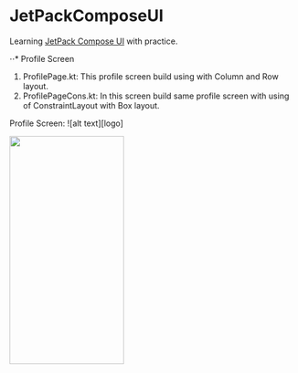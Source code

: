 # JetPackComposeUI
Learning [JetPack Compose UI](https://developer.android.com/jetpack/compose/tutorial) with practice.

⋅⋅* Profile Screen
1. ProfilePage.kt: This profile screen build using with Column and Row layout.
2. ProfilePageCons.kt: In this screen build same profile screen with using of ConstraintLayout with Box layout. 

Profile Screen:
![alt text][logo]

<img src="https://camo.githubusercontent.com/..." data-canonical-src="[https://github.com/hiralpatel/JetPackComposeUI/blob/main/screenshots/ProfilePage.png]" width="200" height="400" />
